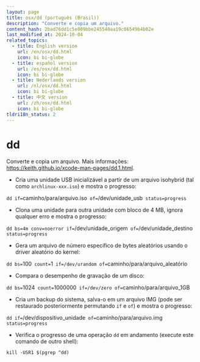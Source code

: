 ```yaml
---
layout: page
title: osx/dd (português (Brasil))
description: "Converte e copia um arquivo."
content_hash: 2bad76dd1c5e809bbe245540aa19c06549b4b02e
last_modified_at: 2024-10-04
related_topics:
  - title: English version
    url: /en/osx/dd.html
    icon: bi bi-globe
  - title: español version
    url: /es/osx/dd.html
    icon: bi bi-globe
  - title: Nederlands version
    url: /nl/osx/dd.html
    icon: bi bi-globe
  - title: 中文 version
    url: /zh/osx/dd.html
    icon: bi bi-globe
tldri18n_status: 2
---
```

# dd

Converte e copia um arquivo.
Mais informações: <https://keith.github.io/xcode-man-pages/dd.1.html>.

- Cria uma unidade USB inicializável a partir de um arquivo isohybrid (tal como `archlinux-xxx.iso`) e mostra o progresso:

`dd if=`<span class="tldr-var badge badge-pill bg-dark-lm bg-white-dm text-white-lm text-dark-dm font-weight-bold">caminho/para/arquivo.iso</span>` of=`<span class="tldr-var badge badge-pill bg-dark-lm bg-white-dm text-white-lm text-dark-dm font-weight-bold">/dev/unidade_usb</span>` status=progress`

- Clona uma unidade para outra unidade com bloco de 4 MB, ignora qualquer erro e mostra o progresso:

`dd bs=4m conv=noerror if=`<span class="tldr-var badge badge-pill bg-dark-lm bg-white-dm text-white-lm text-dark-dm font-weight-bold">/dev/unidade_origem</span>` of=`<span class="tldr-var badge badge-pill bg-dark-lm bg-white-dm text-white-lm text-dark-dm font-weight-bold">/dev/unidade_destino</span>` status=progress`

- Gera um arquivo de número específico de bytes aleatórios usando o driver aleatório do kernel:

`dd bs=`<span class="tldr-var badge badge-pill bg-dark-lm bg-white-dm text-white-lm text-dark-dm font-weight-bold">100</span>` count=`<span class="tldr-var badge badge-pill bg-dark-lm bg-white-dm text-white-lm text-dark-dm font-weight-bold">1</span>` if=/dev/urandom of=`<span class="tldr-var badge badge-pill bg-dark-lm bg-white-dm text-white-lm text-dark-dm font-weight-bold">caminho/para/arquivo_aleatório</span>

- Compara o desempenho de gravação de um disco:

`dd bs=`<span class="tldr-var badge badge-pill bg-dark-lm bg-white-dm text-white-lm text-dark-dm font-weight-bold">1024</span>` count=`<span class="tldr-var badge badge-pill bg-dark-lm bg-white-dm text-white-lm text-dark-dm font-weight-bold">1000000</span>` if=/dev/zero of=`<span class="tldr-var badge badge-pill bg-dark-lm bg-white-dm text-white-lm text-dark-dm font-weight-bold">caminho/para/arquivo_1GB</span>

- Cria um backup do sistema, salva-o em um arquivo IMG (pode ser restaurado posteriormente permutando `if` e `of`) e mostra o progresso:

`dd if=`<span class="tldr-var badge badge-pill bg-dark-lm bg-white-dm text-white-lm text-dark-dm font-weight-bold">/dev/dispositivo_unidade</span>` of=`<span class="tldr-var badge badge-pill bg-dark-lm bg-white-dm text-white-lm text-dark-dm font-weight-bold">caminho/para/arquivo.img</span>` status=progress`

- Verifica o progresso de uma operação `dd` em andamento (execute este comando de outro shell):

`kill -USR1 $(pgrep ^dd)`
